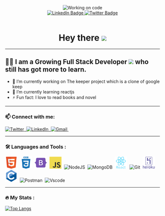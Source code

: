 <div id="header" align="center">
  <img
    src="https://media.giphy.com/media/zhYSVCirREeIZtONCI/giphy.gif"
    alt="Working on code"
  />

  <div id="badges">
    <a href="https://www.linkedin.com/in/sravan-pant-496189228">
      <img
        src="https://img.shields.io/badge/LinkedIn-blue?style=for-the-badge&logo=linkedin&logoColor=white"
        alt="LinkedIn Badge"
      />
    </a>
    <a href="https://twitter.com/sravan_pant">
      <img
        src="https://img.shields.io/badge/Twitter-blue?style=for-the-badge&logo=twitter&logoColor=white"
        alt="Twitter Badge"
      />
    </a>
  </div>

  <div id="badges">
    <img
      src="https://komarev.com/ghpvc/?username=sravanpant&style=flat-square&color=blue"
      alt=""
    />
  </div>
  <h1>
    Hey there
    <img src="https://media.giphy.com/media/hvRJCLFzcasrR4ia7z/giphy.gif" width="30px"/>
  </h1>
</div>

---


## :man_technologist: I am a Growing Full Stack Developer <img src="https://media.giphy.com/media/WUlplcMpOCEmTGBtBW/giphy.gif" width="30"> who still has got more to learn.


- 🔭 I’m currently working on The keeper project which is a clone of google keep
- 🌱 I’m currently learning reactjs
- ⚡ Fun fact: I love to read books and novel

---

### :mailbox: Connect with me: 


<div>
  <a href="https://twitter.com/sravan_pant">
    <img
      src="https://cdn.worldvectorlogo.com/logos/twitter-6.svg"
      title="Twitter"
      alt="Twitter"
      width="40"
      height="40"
    />&nbsp;
  </a>
  <a href="https://www.linkedin.com/in/sravan-pant-496189228">
    <img
      src="https://cdn.worldvectorlogo.com/logos/linkedin-icon-2.svg"
      title="LinkedIn"
      alt="LinkedIn"
      width="40"
      height="40"
    />&nbsp;
  </a>
  <a href="mailto:sravan.pant5@gmail.com"> 
    <img
      src="https://cdn.worldvectorlogo.com/logos/official-gmail-icon-2020-.svg"
      title="Gmail"
      alt="Gmail"
      width="40"
      height="40"
    />&nbsp;
  </a>
</div>

---

### :hammer_and_wrench: Languages and Tools :



<div>
  <img
    src="https://github.com/devicons/devicon/blob/master/icons/html5/html5-original.svg"
    title="HTML5"
    alt="HTML"
    width="40"
    height="40"
  />&nbsp;
  <img
    src="https://github.com/devicons/devicon/blob/master/icons/css3/css3-plain-wordmark.svg"
    title="CSS3"
    alt="CSS"
    width="40"
    height="40"
  />&nbsp;
  <img
    src="https://github.com/devicons/devicon/blob/master/icons/bootstrap/bootstrap-plain.svg"
    title="Bootstrap"
    alt="Bootstrap"
    width="40"
    height="40"
  />&nbsp;
  <img
    src="https://github.com/devicons/devicon/blob/master/icons/javascript/javascript-original.svg"
    title="JavaScript"
    alt="JavaScript"
    width="40"
    height="40"
  />&nbsp;
  <img
    src="https://cdn.worldvectorlogo.com/logos/nodejs-icon.svg"
    title="NodeJS"
    alt="NodeJS"
    width="40"
    height="40"
  />&nbsp;
  <img
    src="https://cdn.worldvectorlogo.com/logos/mongodb-icon-1.svg"
    title="MongoDB"
    alt="MongoDB"
    width="40"
    height="40"
  />&nbsp;
  <img
    src="https://github.com/devicons/devicon/blob/master/icons/react/react-original-wordmark.svg"
    title="React"
    alt="React"
    width="40"
    height="40"
  />&nbsp;
  <img
    src="https://cdn.worldvectorlogo.com/logos/git-icon.svg"
    title="Git"
    alt="Git"
    width="40"
    height="40"
  />&nbsp;
  <img
    src="https://github.com/devicons/devicon/blob/master/icons/heroku/heroku-original-wordmark.svg"
    title="Heroku"
    alt="Heroku"
    width="40"
    height="40"
  />&nbsp;
  <img
    src="https://github.com/devicons/devicon/blob/master/icons/c/c-original.svg"
    title="C"
    alt="C"
    width="40"
    height="40"
  />&nbsp;
  <img
    src="https://www.svgrepo.com/show/354202/postman-icon.svg"
    title="Postman"
    alt="Postman"
    width="40"
    height="40"
  />&nbsp;
  <img
    src="https://cdn.worldvectorlogo.com/logos/visual-studio-code-1.svg"
    title="Vscode"
    alt="Vscode"
    width="40"
    height="40"
  />&nbsp;
</div>


---

### :fire: My Stats :
 
[![Top Langs](https://github-readme-stats.vercel.app/api/top-langs/?username=sravanpant&layout=compact&theme=vision-friendly-dark)](https://github.com/anuraghazra/github-readme-stats)



<!--
**sravanpant/sravanpant** is a ✨ _special_ ✨ repository because its `README.md` (this file) appears on your GitHub profile.

Here are some ideas to get you started:
- 👯 I’m looking to collaborate on ...
- 🤔 I’m looking for help with ...
- 📫 How to reach me: ...
- 😄 Pronouns: ...
- 💬 Ask me about ...
-->
